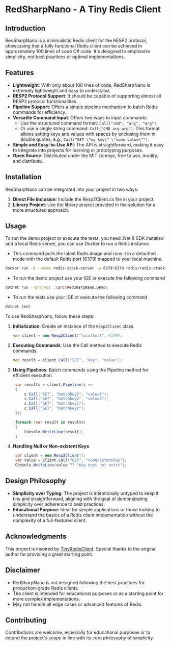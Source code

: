 # RedSharpNano - A Tiny Redis Client

## Introduction

RedSharpNano is a minimalistic Redis client for the RESP2 protocol, showcasing that a fully functional Redis client can be achieved in approximately 100 lines of code C# code. It's designed to emphasize simplicity, not best practices or optimal implementations.

## Features

- **Lightweight**: With only about 100 lines of code, RedSharpNano is extremely lightweight and easy to understand.
- **RESP2 Protocol Support**: It should be capable of supporting almost all RESP2 protocol functionalities.
- **Pipeline Support**: Offers a simple pipeline mechanism to batch Redis commands for efficiency.
- **Versatile Command Input**: Offers two ways to input commands:
  - Use the structured command format: `Call("cmd", "arg", "arg")`.
  - Or use a single string command: `Call("CMD arg arg")`. This format allows setting keys and values with spaces by enclosing them in double quotes, e.g., `Call("SET \"my key\" \"some value\"")`.
- **Simple and Easy-to-Use API**: The API is straightforward, making it easy to integrate into projects for learning or prototyping purposes.
- **Open Source**: Distributed under the MIT License, free to use, modify, and distribute.

## Installation

RedSharpNano can be integrated into your project in two ways:

1. **Direct File Inclusion**: Include the Resp2Client.cs file in your project.
2. **Library Project**: Use the library project provided in the solution for a more structured approach.

## Usage

To run the demo project or execute the tests, you need .Net 8 SDK installed and a local Redis server, you can use Docker to run a Redis instance.

- This command pulls the latest Redis image and runs it in a detached mode with the default Redis port (6379) mapped to your local machine.

```bash
docker run -d --name redis-stack-server -p 6379:6379 redis/redis-stack-server:latest
```

- To run the demo project use your IDE or execute the following command

```bash
dotnet run --project .\src\RedSharpNano.Demo\
```

- To run the tests use your IDE or execute the following command

```bash
dotnet test
```

To use RedSharpNano, follow these steps:

1. **Initialization**: Create an instance of the `Resp2Client` class.

   ```csharp
   var client = new Resp2Client("localhost", 6379);
   ```

2. **Executing Commands**: Use the Call method to execute Redis commands.

   ```csharp
   var result = client.Call("SET", "key", "value");
   ```

3. **Using Pipelines**: Batch commands using the Pipeline method for efficient execution.

   ```csharp
    var results = client.Pipeline(c =>
    {
        c.Call("SET", "batchkey1", "value1");
        c.Call("SET", "batchkey2", "value2");
        c.Call("GET", "batchkey1");
        c.Call("GET", "batchkey2");
    });

    foreach (var result in results)
    {
        Console.WriteLine(result);
    }
   ```

4. **Handling Null or Non-existent Keys**

   ```csharp
    var client = new Resp2Client();
    var value = client.Call("GET", "nonexistentkey");
    Console.WriteLine(value ?? "Key does not exist");
   ```

## Design Philosophy

- **Simplicity over Typing**: The project is intentionally untyped to keep it tiny and straightforward, aligning with the goal of demonstrating simplicity over adherence to best practices.
- **Educational Purpose**: Ideal for simple applications or those looking to understand the basics of a Redis client implementation without the complexity of a full-featured client.

## Acknowledgments

This project is inspired by [TinyRedisClient](https://github.com/ptrofimov/tinyredisclient). Special thanks to the original author for providing a great starting point.

## Disclaimer

- RedSharpNano is not designed following the best practices for production-grade Redis clients.
- The client is intended for educational purposes or as a starting point for more complex implementations.
- May not handle all edge cases or advanced features of Redis.

## Contributing

Contributions are welcome, especially for educational purposes or to extend the project's scope in line with its core philosophy of simplicity.
